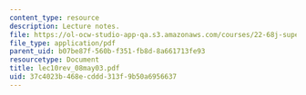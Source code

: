 ```yaml
---
content_type: resource
description: Lecture notes.
file: https://ol-ocw-studio-app-qa.s3.amazonaws.com/courses/22-68j-superconducting-magnets-spring-2003/37c4023b468ecddd313f9b50a6956637_lec10rev_08may03.pdf
file_type: application/pdf
parent_uid: b07be87f-560b-f351-fb8d-8a661713fe93
resourcetype: Document
title: lec10rev_08may03.pdf
uid: 37c4023b-468e-cddd-313f-9b50a6956637
---
```

